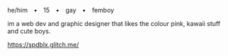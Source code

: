 he/him&emsp;•&emsp;15&emsp;•&emsp;gay&emsp;•&emsp;femboy

im a web dev and graphic designer that likes the colour pink, kawaii stuff and cute boys.

https://spdblx.glitch.me/
